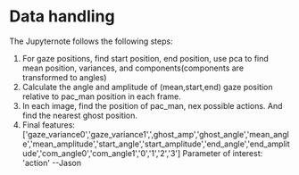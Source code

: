 # Data handling
The Jupyternote follows the following steps:
1. For gaze positions, find start position, end position, use pca to find mean position, variances, and components(components are transformed to angles)
2. Calculate the angle and amplitude of (mean,start,end) gaze position relative to pac_man position in each frame.
3. In each image, find the position of pac_man, nex possible actions. And find the nearest ghost position.
5. Final features: ['gaze_variance0','gaze_variance1',',ghost_amp','ghost_angle','mean_angle','mean_amplitude','start_angle','start_amplitude','end_angle','end_amplitude','com_angle0','com_angle1','0','1','2','3']
   Parameter of interest: 'action'
--Jason
